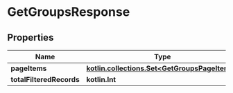 
# GetGroupsResponse

## Properties
| Name | Type | Description | Notes |
| ------------ | ------------- | ------------- | ------------- |
| **pageItems** | [**kotlin.collections.Set&lt;GetGroupsPageItems&gt;**](GetGroupsPageItems.md) |  |  [optional] |
| **totalFilteredRecords** | **kotlin.Int** |  |  [optional] |



